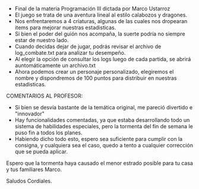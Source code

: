 - Final de la materia Programación III dictada por Marco Ustarroz
- El juego se trata de una aventura lineal al estilo calabozos y dragones.
- Nos enfrentaremos a 4 criaturas, algunas de las cuales nos dropearan items para mejorar nuestras estadisticas.
- Si bien el poder del guión nos acompaña, la suerte podría no siempre estar de nuestro lado.
- Cuando decidas dejar de jugar, podrás revisar el archivo de log_combate.txt para analizar tu desempeño.
- Al elegir la opción de consultar los logs luego de cada partida, se abrirá auntomáticamente un archivo.txt
- Ahora podemos crear un personaje personalizado, elegiremos el nombre y dispondremos de 100 puntos para distribuir en nuestras estadisticas.


COMENTARIOS AL PROFESOR:
- Si bien se desvía bastante de la temática original, me pareció divertido e "innovador"
- Hay funcionalidades comentadas, ya que estaba desarrollando todo un sistema de habilidades especiales, pero la tormenta del fin de semana le puso fin a todos los planes.
- Habiendo dicho todo esto, espero sea suficiente para cumplir con la consigna, y cualquiera sea el caso, quedo a tento a cualquier corrección que se pueda aplicar.

Espero que la tormenta haya causado el menor estrado posible para tu casa y tus familiares Marco.

Saludos Cordiales.
